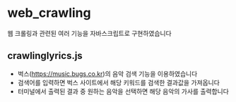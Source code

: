 # web_crawling
웹 크롤링과 관련된 여러 기능을 자바스크립트로 구현하였습니다

## crawlinglyrics.js
- 벅스(https://music.bugs.co.kr)의 음악 검색 기능을 이용하였습니다
- 검색어를 입력하면 벅스 사이트에서 해당 키워드를 검색한 결과값을 가져옵니다
- 터미널에서 출력된 결과 중 원하는 음악을 선택하면 해당 음악의 가사를 출력합니다

